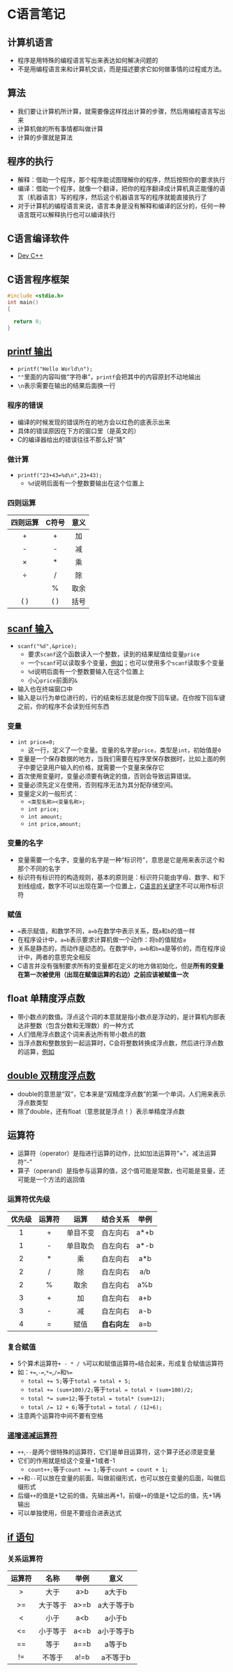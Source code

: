 # C语言笔记

## 计算机语言

- 程序是用特殊的编程语言写出来表达如何解决问题的
- 不是用编程语言来和计算机交谈，而是描述要求它如何做事情的过程或方法。

## 算法

- 我们要让计算机所计算，就需要像这样找出计算的步骤，然后用编程语言写出来
- 计算机做的所有事情都叫做计算
- 计算的步骤就是算法

## 程序的执行

- 解释：借助一个程序，那个程序能试图理解你的程序，然后按照你的要求执行
- 编译：借助一个程序，就像一个翻译，把你的程序翻译成计算机真正能懂的语言（机器语言）写的程序，然后这个机器语言写的程序就能直接执行了
- 对于计算机的编程语言来说，语言本身是没有解释和编译的区分的，任何一种语言既可以解释执行也可以编译执行

## C语言编译软件

- [Dev C++](https://sourceforge.net/projects/orwelldevcpp/)

## C语言程序框架

```C
#include <stdio.h>
int main()
{

  return 0;
}
```

## [printf 输出](https://github.com/wkwbk/c-language/blob/main/.c/hello.c)

- ``printf("Hello World\n");``
- ``""``里面的内容叫做“字符串”，``printf``会把其中的内容原封不动地输出
- ``\n``表示需要在输出的结果后面换一行

### 程序的错误

- 编译的时候发现的错误所在的地方会以红色的底表示出来
- 具体的错误原因在下方的窗口里（是英文的）
- C的编译器给出的错误往往不那么好“猜”

### 做计算

- ``printf("23+43=%d\n",23+43);``
  - ``%d``说明后面有一个整数要输出在这个位置上

### 四则运算

|四则运算|C符号|意义|
|:----:|:----:|:----:|
|+|+|加|
|-|-|减|
|×|*|乘|
|÷|/|除|
||%|取余|
|( )|( )|括号|

## [scanf 输入](https://github.com/wkwbk/c-language/blob/main/.c/change.c)

- ``scanf("%d",&price);``
  - 要求``scanf``这个函数读入一个整数，读到的结果赋值给变量``price``
  - 一个``scanf``可以读取多个变量，[例如](https://github.com/wkwbk/c-language/blob/main/.c/plus.c)；也可以使用多个``scanf``读取多个变量
  - ``%d``说明后面有一个整数要输入在这个位置上
  - 小心``price``前面的``&``
- 输入也在终端窗口中
- 输入是以行为单位进行的，行的结束标志就是你按下回车键。在你按下回车键之前，你的程序不会读到任何东西

### 变量

- ``int price=0;``
  - 这一行，定义了一个变量。变量的名字是``price``，类型是``int``，初始值是``0``
- 变量是一个保存数据的地方，当我们需要在程序里保存数据时，比如上面的例子中要记录用户输入的价格，就需要一个变量来保存它
- 首次使用变量时，变量必须要有确定的值，否则会导致运算错误。
- 变量必须先定义在使用，否则程序无法为其分配存储空间。
- 变量定义的一般形式：
  - ``<类型名称><变量名称>;``
  - ``int price;``
  - ``int amount;``
  - ``int price,amount;``

### 变量的名字

- 变量需要一个名字，变量的名字是一种“标识符”，意思是它是用来表示这个和那个不同的名字
- 标识符有标识符的构造规则，基本的原则是：标识符只能由字母、数字、和下划线组成，数字不可以出现在第一个位置上，[C语言的关键字](https://lisir.me/posts/df79b88b/#%E5%85%B3%E9%94%AE%E5%AD%97)不可以用作标识符

### 赋值

- ``=``表示赋值，和数学不同，``a=b``在数学中表示关系，既``a``和``b``的值一样
- 在程序设计中，``a=b``表示要求计算机做一个动作：将``b``的值赋给``a``
- 关系是静态的，而动作是动态的。在数学中，``a=b``和``b=a``是等价的，而在程序设计中，两者的意思完全相反
- C语言并没有强制要求所有的变量都在定义的地方做初始化，但是**所有的变量在第一次被使用（出现在赋值运算的右边）之前应该被赋值一次**

## float 单精度浮点数

- 带小数点的数值。浮点这个词的本意就是指小数点是浮动的，是计算机内部表达非整数（包含分数和无理数）的一种方式
- 人们借用浮点数这个词来表达所有带小数点的数
- 当浮点数和整数放到一起运算时，C会将整数转换成浮点数，然后进行浮点数的运算，[例如](https://github.com/wkwbk/c-language/blob/main/.c/height-1.c)

## [double 双精度浮点数](https://github.com/wkwbk/c-language/blob/main/.c/height-2.c)

- double的意思是“双”，它本来是“双精度浮点数”的第一个单词，人们用来表示浮点数类型
- 除了double，还有float（意思就是浮点！）表示单精度浮点数

## 运算符

- 运算符（operator）是指进行运算的动作，比如加法运算符“+”，减法运算符“-”
- 算子（operand）是指参与运算的值，这个值可能是常数，也可能是变量，还可能是一个方法的返回值

### 运算符优先级

|优先级|运算符|运算|结合关系|举例|
|:----:|:----:|:----:|:----:|:----:|
|1|+|单目不变| 自左向右 | a*+b|
|1|-|单目取负| 自左向右 | a*-b|
|2|*|   乘   | 自左向右 | a*b |
|2|/|   除   | 自左向右 | a/b |
|2|%|  取余  | 自左向右 | a%b |
|3|+|   加   | 自左向右 | a+b |
|3|-|   减   | 自左向右 | a-b |
|4|=|  赋值  | **自右向左** | a=b |

### 复合赋值

- 5个算术运算符``+ - * / %``可以和赋值运算符``=``结合起来，形成复合赋值运算符
- 如：``+=``,``-=``,``*=``,``/=``和``%=``
  - ``total += 5;``等于``total = total + 5;``
  - ``total += (sum+100)/2;``等于``total = total + (sum+100)/2;``
  - ``total *= sum+12;``等于``total = total* (sum+12);``
  - ``total /= 12 + 6;``等于``total = total / (12+6);``
- 注意两个运算符中间不要有空格

### [递增递减运算符](https://github.com/wkwbk/c-language/blob/main/.c/a%2B%2Band%2B%2Ba.c)

- ``++``,``--``是两个很特殊的运算符，它们是单目运算符，这个算子还必须是变量
- 它们的作用就是给这个变量+1或者-1
  - ``count++;``等于``count += 1;``等于``count = count + 1;``
- ``++``和``--``可以放在变量的前面，叫做前缀形式，也可以放在变量的后面，叫做后缀形式
- 后缀``++``的值是+1之前的值，先输出再+1，前缀``++``的值是+1之后的值，先+1再输出
- 可以单独使用，但是不要组合进表达式

## [if 语句](https://github.com/wkwbk/c-language/blob/main/.c/time-2.c)

### 关系运算符

|运算符|  名称  |  举例  |  意义  |
|:----:|:----:|:----:|:----:|
|  >   |  大于  |  a>b  |   a大于b   |
|  >=  |大于等于|  a>=b | a大于等于b |
|  <   |  小于  |  a<b  |   a小于b   |
|  <=  |小于等于|  a<=b | a小于等于b |
|  ==  |  等于  |  a==b |   a等于b   |
|  !=  | 不等于 |  a!=b |  a不等于b  |


